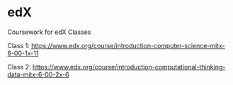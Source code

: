 # edX
Coursework for edX Classes

Class 1: https://www.edx.org/course/introduction-computer-science-mitx-6-00-1x-11

Class 2: https://www.edx.org/course/introduction-computational-thinking-data-mitx-6-00-2x-6
